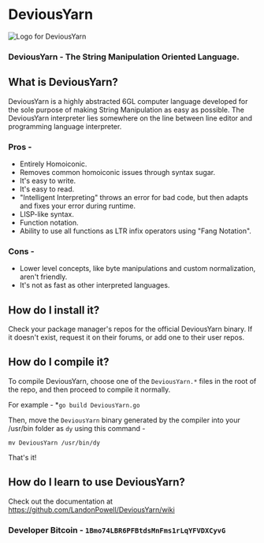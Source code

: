 # DeviousYarn
![Logo for DeviousYarn](https://camo.githubusercontent.com/43e54eff3a914990c1c773629395c3a3bc643bae/687474703a2f2f676574676c652e67612f64726976652f746872656164732f66696c6555706c6f6164732f3135372e706e67)

### DeviousYarn - The String Manipulation Oriented Language.

## What is DeviousYarn?
DeviousYarn is a highly abstracted 6GL computer language developed for the sole 
purpose of making String Manipulation as easy as possible. The DeviousYarn 
interpreter lies somewhere on the line between line editor and programming 
language interpreter. 

### Pros - 
* Entirely Homoiconic.
* Removes common homoiconic issues through syntax sugar. 
* It's easy to write.
* It's easy to read.
* "Intelligent Interpreting" throws an error for bad code, but then adapts and fixes your error during runtime.
* LISP-like syntax.
* Function notation.
* Ability to use all functions as LTR infix operators using "Fang Notation".

### Cons - 
* Lower level concepts, like byte manipulations and custom normalization, aren't friendly. 
* It's not as fast as other interpreted languages.

## How do I install it?
Check your package manager's repos for the official DeviousYarn binary. 
If it doesn't exist, request it on their forums, or add one to their user repos.

## How do I compile it?
To compile DeviousYarn, choose one of the `DeviousYarn.*` files in the root 
of the repo, and then proceed to compile it normally. 

For example -
*`go build DeviousYarn.go`

Then, move the `DeviousYarn` binary generated by the compiler into your 
/usr/bin folder as `dy` using this command - 

`mv DeviousYarn /usr/bin/dy`

That's it!

## How do I learn to use DeviousYarn?
Check out the documentation at https://github.com/LandonPowell/DeviousYarn/wiki

### Developer Bitcoin - `1Bmo74LBR6PFBtdsMnFms1rLqYFVDXCyvG`